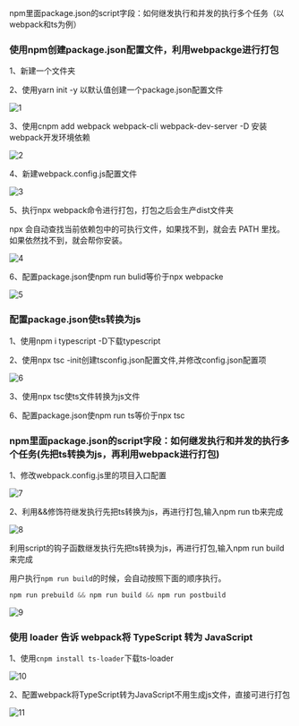 npm里面package.json的script字段：如何继发执行和并发的执行多个任务（以webpack和ts为例）

### 使用npm创建package.json配置文件，利用webpackge进行打包

1、新建一个文件夹

2、使用yarn init -y 以默认值创建一个package.json配置文件

![1](https://minio.lihuiwang.net/notes/notes/2023/09/10/1.png)

3、使用cnpm add webpack webpack-cli webpack-dev-server -D 安装webpack开发环境依赖

![2](https://minio.lihuiwang.net/notes/notes/2023/09/10/2.png)

4、新建webpack.config.js配置文件

![3](https://minio.lihuiwang.net/notes/notes/2023/09/10/3.png)

5、执行npx webpack命令进行打包，打包之后会生产dist文件夹

npx 会自动查找当前依赖包中的可执行文件，如果找不到，就会去 PATH 里找。如果依然找不到，就会帮你安装。

![4](https://minio.lihuiwang.net/notes/notes/2023/09/10/4.png)

6、配置package.json使npm run bulid等价于npx webpacke

![5](https://minio.lihuiwang.net/notes/notes/2023/09/10/5.png)

### 配置package.json使ts转换为js

1、使用npm i typescript -D下载typescript

2、使用npx tsc -init创建tsconfig.json配置文件,并修改config.json配置项

![6](https://minio.lihuiwang.net/notes/notes/2023/09/10/6.png)

3、使用npx tsc使ts文件转换为js文件

6、配置package.json使npm run ts等价于npx tsc

### npm里面package.json的script字段：如何继发执行和并发的执行多个任务(先把ts转换为js，再利用webpack进行打包)

1、修改webpack.config.js里的项目入口配置

![7](https://minio.lihuiwang.net/notes/notes/2023/09/10/7.png)

2、利用&&修饰符继发执行先把ts转换为js，再进行打包,输入npm run tb来完成

![8](https://minio.lihuiwang.net/notes/notes/2023/09/10/8.png)

利用script的钩子函数继发执行先把ts转换为js，再进行打包,输入npm run build来完成

用户执行`npm run build`的时候，会自动按照下面的顺序执行。

~~~javascript
npm run prebuild && npm run build && npm run postbuild
~~~

![9](https://minio.lihuiwang.net/notes/notes/2023/09/10/9.png)

### 使用 loader 告诉 webpack将 TypeScript 转为 JavaScript

1、使用`cnpm install ts-loader`下载ts-loader

![10](https://minio.lihuiwang.net/notes/notes/2023/09/10/10.png)

2、配置webpack将TypeScript转为JavaScript不用生成js文件，直接可进行打包

![11](https://minio.lihuiwang.net/notes/notes/2023/09/10/11.png)